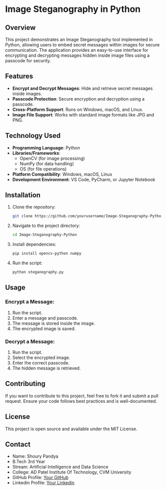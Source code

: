 # Image Steganography in Python

## Overview
This project demonstrates an Image Steganography tool implemented in Python, allowing users to embed secret messages within images for secure communication. The application provides an easy-to-use interface for encrypting and decrypting messages hidden inside image files using a passcode for security.

## Features
- **Encrypt and Decrypt Messages**: Hide and retrieve secret messages inside images.
- **Passcode Protection**: Secure encryption and decryption using a passcode.
- **Cross-Platform Support**: Runs on Windows, macOS, and Linux.
- **Image File Support**: Works with standard image formats like JPG and PNG.

## Technology Used
- **Programming Language**: Python
- **Libraries/Frameworks**:
  - OpenCV (for image processing)
  - NumPy (for data handling)
  - OS (for file operations)
- **Platform Compatibility**: Windows, macOS, Linux
- **Development Environment**: VS Code, PyCharm, or Jupyter Notebook

## Installation
1. Clone the repository:
   ```sh
   git clone https://github.com/yourusername/Image-Steganography-Python.git
   ```
2. Navigate to the project directory:
   ```sh
   cd Image-Steganography-Python
   ```
3. Install dependencies:
   ```sh
   pip install opencv-python numpy
   ```
4. Run the script:
   ```sh
   python steganography.py
   ```

## Usage
### Encrypt a Message:
1. Run the script.
2. Enter a message and passcode.
3. The message is stored inside the image.
4. The encrypted image is saved.

### Decrypt a Message:
1. Run the script.
2. Select the encrypted image.
3. Enter the correct passcode.
4. The hidden message is retrieved.

## Contributing
If you want to contribute to this project, feel free to fork it and submit a pull request. Ensure your code follows best practices and is well-documented.

## License
This project is open source and available under the MIT License.

## Contact
- Name: Shoury Pandya
- B.Tech 3rd Year
- Stream: Artificial Intelligence and Data Science
- College: AD Patel Institute Of Technology, CVM University
- GitHub Profile: [Your GitHub](https://github.com/ShouryPandya)
- Linkedin Profile: [Your Linkedin](https://linkedin.com/in/shourypandya) 
  

